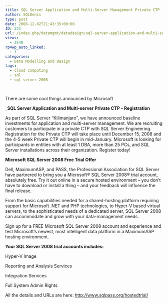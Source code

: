 ```yaml
---
title: SQL Server Application and Multi-Server Management Private CTP
author: SQLDenis
type: post
date: 2008-12-02T21:43:35+00:00
ID: 231
url: /index.php/datamgmt/datadesign/sql-server-application-and-multi-server/
views:
  - 3540
rp4wp_auto_linked:
  - 1
categories:
  - Data Modelling and Design
tags:
  - cloud computing
  - sql
  - sql server 2008

---
```

There are some cool things announced by Microsoft

_**SQL Server Application and Multi-server Private CTP &#8211; Registration**</p> 

As part of SQL Server &#8220;Kilimanjaro&#8221;, we have announced baseline investments for application and multi-server management. We are recruiting customers to participate in a private CTP with SQL Server Engineering. Registration for the Private CTP will take place until December 15, 2008 and the 4-5 week Private CTP will begin in mid-January. Microsoft is looking for participants in entities with at least 1 DBA, more than 25 PCs, and SQL Server installations across their organization. Register today!

**Microsoft SQL Server 2008 Free Trial Offer**

Dell, MaximumASP, and PASS, the Professional Association for SQL Server have partnered to bring you a Microsoft® SQL Server 2008® trial account, absolutely free. Try it out online in a secure hosted environment – you don’t have to download or install a thing – and your feedback will influence the final release.

From the basic capabilities needed for a shared-hosting platform requiring support for Microsoft .NET and PHP technologies, to Hyper-V based virtual servers, to the sophisticated needs of a dedicated server, SQL Server 2008 can accommodate and grow with your data-management needs.

Sign up for a FREE Microsoft SQL Server 2008 account and experience and test Microsoft&#8217;s newest, most intelligent data platform in a MaximumASP hosting environment.

**Your SQL Server 2008 trial accounts includes:**
  
Hyper-V Image
  
Reporting and Analysis Services
  
Integration Services
  
Full System Admin Rights</em>

All the details and URLs are here: http://www.sqlpass.org/hostedtrial/